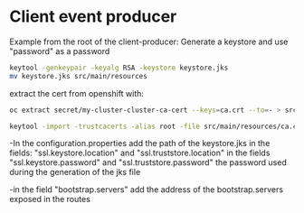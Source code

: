# Client event producer
Example from the root of the client-producer:
Generate a keystore and use "password" as a password
```sh
keytool -genkeypair -keyalg RSA -keystore keystore.jks
mv keystore.jks src/main/resources
```
extract the cert from openshift with:
```sh
oc extract secret/my-cluster-cluster-ca-cert --keys=ca.crt --to=- > src/main/resources/ca.crt
```
```sh
keytool -import -trustcacerts -alias root -file src/main/resources/ca.crt -keystore src/main/resources/keystore.jks -storepass password -noprompt
```

-In the configuration.properties add the path of the keystore.jks 
in the fields:
"ssl.keystore.location"
and 
"ssl.truststore.location"
in the fields
"ssl.keystore.password"
and 
"ssl.truststore.password"
the password used during the generation of the jks file

-in the field
"bootstrap.servers"
add the address of the bootstrap.servers exposed in the routes
